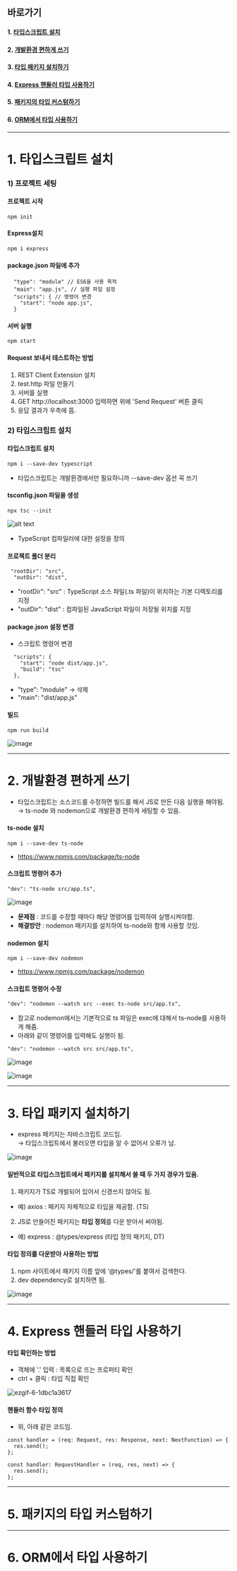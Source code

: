 ## 바로가기

#### 1. [타입스크립트 설치](https://github.com/devellybutton/Codeit_Express_TypeScript?tab=readme-ov-file#1-타입스크립트-설치-1)
#### 2. [개발환경 편하게 쓰기](https://github.com/devellybutton/Codeit_Express_TypeScript?tab=readme-ov-file#2-개발환경-편하게-쓰기-1)
#### 3. [타입 패키지 설치하기](https://github.com/devellybutton/Codeit_Express_TypeScript?tab=readme-ov-file#3-타입-패키지-설치하기-1)
#### 4. [Express 핸들러 타입 사용하기](https://github.com/devellybutton/Codeit_Express_TypeScript?tab=readme-ov-file#4-Express-핸들러-타입-사용하기-1)
#### 5. [패키지의 타입 커스텀하기](https://github.com/devellybutton/Codeit_Express_TypeScript?tab=readme-ov-file#5-패키지-타입-커스텀하기-1)
#### 6. [ORM에서 타입 사용하기](https://github.com/devellybutton/Codeit_Express_TypeScript?tab=readme-ov-file##6-ORM에서-타입-사용하기-1)

---

# 1. 타입스크립트 설치

### 1) 프로젝트 세팅

#### 프로젝트 시작
```
npm init
```

#### Express설치
```
npm i express
```

#### package.json 파일에 추가
```
  "type": "module" // ES6을 사용 목적
  "main": "app.js", // 실행 파일 설정
  "scripts": { // 명령어 변경
    "start": "node app.js",
  }  
```

#### 서버 실행
```
npm start
```

#### Request 보내서 테스트하는 방법
1. REST Client Extension 설치
2. test.http 파일 만들기
3. 서버를 실행
4. GET http://localhost:3000 입력하면 위에 'Send Request' 버튼 클릭
5. 응답 결과가 우측에 뜸.

### 2) 타입스크립트 설치

#### 타입스크립트 설치
```
npm i --save-dev typescript
```
- 타입스크립트는 개발환경에서만 필요하니까 --save-dev 옵션 꼭 쓰기

#### tsconfig.json 파일을 생성
```
npx tsc --init
```
![alt text](image.png)
- TypeScript 컴파일러에 대한 설정을 정의

#### 프로젝트 폴더 분리
```
 "rootDir": "src",    
  "outDir": "dist",   
 ```
- "rootDir": "src" : TypeScript 소스 파일(.ts 파일)이 위치하는 기본 디렉토리를 지정
- "outDir": "dist" : 컴파일된 JavaScript 파일이 저장될 위치를 지정

#### package.json 설정 변경
- 스크립트 명령어 변경
```
  "scripts": {
    "start": "node dist/app.js",
    "build": "tsc"
  },
```
- "type": "module" → 삭제
- "main": "dist/app.js"

#### 빌드
```
npm run build
```
![image](https://github.com/user-attachments/assets/28a6b2ae-7e86-4e5f-acce-1227a0992cd0)

---

# 2. 개발환경 편하게 쓰기

- 타입스크립트는 소스코드를 수정하면 빌드를 해서 JS로 만든 다음 실행을 해야됨. <br>
→ ts-node 와 nodemon으로 개발환경 편하게 세팅할 수 있음.

#### ts-node 설치
```
npm i --save-dev ts-node
```
- https://www.npmjs.com/package/ts-node

#### 스크립트 명령어 추가
```
"dev": "ts-node src/app.ts",
```

![image](https://github.com/user-attachments/assets/359b7308-693e-48e5-af17-93b18c2217dd)

- <b>문제점</b> : 코드를 수정할 때마다 해당 명령어를 입력하여 실행시켜야함.
- <b>해결방안</b> : nodemon 패키지를 설치하여 ts-node와 함께 사용할 것임.

#### nodemon 설치

```
npm i --save-dev nodemon
```
- https://www.npmjs.com/package/nodemon

#### 스크립트 명령어 수정

```
"dev": "nodemon --watch src --exec ts-node src/app.ts",
```
- 참고로 nodemon에서는 기본적으로 ts 파일은 exec에 대해서 ts-node를 사용하게 해줌.
- 아래와 같이 명령어를 입력해도 실행이 됨.

```
"dev": "nodemon --watch src src/app.ts",
```

![image](https://github.com/user-attachments/assets/31c685f7-2474-46ae-9238-c1f097bd7cf1)

![image](https://github.com/user-attachments/assets/4ec3b938-c64a-446e-ac16-88369ab162a3)

---

# 3. 타입 패키지 설치하기

- express 패키지는 자바스크립트 코드임. <br>
→ 타입스크립트에서 불러오면 타입을 알 수 없어서 오류가 남.

![image](https://github.com/user-attachments/assets/03cb802c-8fce-4520-a88d-af2e6bc1984e)

#### 일반적으로 타입스크립트에서 패키지를 설치해서 쓸 때 두 가지 경우가 있음.
1. 패키지가 TS로 개발되어 있어서 신경쓰지 않아도 됨.
- 예) axios : 패키지 자체적으로 타입을 제공함. (TS)
2. JS로 만들어진 패키지는 <b>타입 정의</b>를 다운 받아서 써야됨.
- 예) express : @types/express (타입 정의 패키지, DT)

#### 타입 정의를 다운받아 사용하는 방법
1. npm 사이트에서 패키지 이름 앞에 '@types/'를 붙여서 검색한다.
2. dev dependency로 설치하면 됨.

![image](https://github.com/user-attachments/assets/01ba0cf5-977f-49d3-8b81-5349f8c56df9)

---

# 4. Express 핸들러 타입 사용하기

#### 타입 확인하는 방법
- 객체에 '.' 입력 : 목록으로 뜨는 프로퍼티 확인
- ctrl + 클릭 : 타입 직접 확인

![ezgif-6-1dbc1a3617](https://github.com/user-attachments/assets/081dede9-1a74-41ef-a27d-196fb0103b81)

#### 핸들러 함수 타입 정의
- 위, 아래 같은 코드임.
```
const handler = (req: Request, res: Response, next: NextFunction) => {
  res.send();
};
```
```
const handler: RequestHandler = (req, res, next) => {
  res.send();
};
```

---

# 5. 패키지의 타입 커스텀하기

---

# 6. ORM에서 타입 사용하기